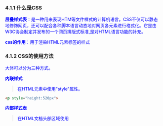 ### 4.1.1 什么是CSS

**层叠样式表**：是一种用来表现HTM等文件样式的计算机语言。CSS不仅可以静态地修饰网页，还可以配合各种脚本语言动态地对网页各元素进行格式化。它是由W3C协会制定并发布的一个网页排版式标准,是对HTML语言功能的补充。

**css的作用**：用于渲染HTML元素标签的样式

### 4.1.2 CSS的使用方法

大体可以分为三种方式。

**内联样式**
> 在HTML元素中使用"style"属性。


```html
<p style="height:520px">
```

**内部样式表**
> 在HTML文档头部<head>区域使用<style>标签


```html
<style type="text/css">

</style>
```

**外部引用**
> 使用外部css文件

```html
<link rel="stylesheet" href="style.css">
```

注意：最好的方式是通过外部引用css文件。这样代码不太乱，增强代码的可读性。

### 4.1.3 CSS的基本语法

下面介绍几个基础的css语法

字体

```html
font-family:字体。
color:字体颜色。
font-size:字体大小。
text-align:文字对齐。 text-align:center;取代了旧标签 <center> 。
```
文本

```html
text-decoration:格式。
取值:underline:下划线。
删除线:line-through删除线。
上划线:overline.
什么都没有:none.
快捷键:
td text-decoration:none;
tdu text-decoration:underline;
tdl text-decoration:line-through;
```

 
 颜色

```html
1.color:red;英文单词，但是英文单词具有局限性。并不是所有的颜色都能用单词表示。
2.color:rgb(255,0,0);rgb:三原色。红绿蓝三种颜色。r(red),g(green),b(blue)取值在(0-255)值越大发光越亮。
rgb(255,255,255)白色。rgb(0,0,0)黑色。
在开发中不经常用黑色。一般用灰色。让三个值都一样就是灰色。而且如果这三个值越小那么就越偏黑色
越大就越偏白色。
3.color:rgba(255,0,0,1);  css3中才存在的。a代表透明度。取值为(0-1)值越小就越透明。
4.color:#FF0000;十六进制表示颜色。FF表示r,EE表示g 00表示b
5.color:#f00;
```

### 4.1.4 CSS选择器

**标签选择器**(必须掌握)
> 根据指定的标签名称找到对应的标签，然后设置相对应的属性。


```css
p{color:blue}
```

**id选择器**(必须掌握)
> 根据指定的id名称找到对应的标签，然后设置相对应的属性。


```css
#swap{color:red}
```

 **class选择器**(必须掌握)
> 根据指定的类名称找到对应的标签，然后设置相对应的属性。类选择器可以添加多个属性名。


```css
.swap{color:red}
```

```html
- id和class的区别:
  id相当于人的身份证不可以重复。
  class相当于人的名称可以重复。
  一个HTML标签只能绑定一个id名称
  一个HTML标签只能绑定多个class名称
  在企业开发中，id选择器是给js使用的，一般不用id选择器设置样式。
```
后代选择器

```html
div p{}
```
   先找到第一个标签，再找他的后代标签:(后代指的他的所有的后代，后代可以无限延深)

子元素选择器

```html
div>p>ul>li
```
   子元素选择器只能选择儿子，不能选择孙子，或其他的。
   子元素选择器不仅仅可以使用标签名称，还可以使用其他的类选择器。
   子元素选择器可以通过>一直延续下去。

交集选择器

```html
.aaa.bbb{}
```
   选择器和选择器直接没有任何的链接符号。
   选择器可以使用标签名称/id名称/class名称。
   交集选择器在企业开发中仅仅作为了解。

并集选择器:

```html
.aaa,.bbb{}
```

   可以简化代码。
   选择器可以使用标签名称/id名称/class名称。

通配符选择器

```html
*{}
```
   给当前页面全部标签修改属性。

nth-child()选择器

当你遇到了好几个段落，可以通过nth-child()选择器来进行选择

```css
<html lang="en">
<head>
    <style>
        p:nth-child(1){
            color: aqua
        }
        p:nth-child(2){
            color: red
        }
    </style>
</head>
<body>
    <p>这是第一个段落。</p>
    <p>这是第二个段落。</p>
    <p>这是第三个段落。</p>
    <p>这是第四个段落。</p>
</body>
</html>
```

![image.png](https://cdn.nlark.com/yuque/0/2019/png/194309/1567307629888-374b7a6e-801d-43a1-b28b-56d169f4877f.png#align=left&display=inline&height=167&name=image.png&originHeight=209&originWidth=475&size=10270&status=done&width=380)
### 4.1.5 CSS三大特性

**继承性**
**
   1.并不是所有的属性都可以继承。
       只有以color/font-/text-/line开头的属性才可以继承。
   2.在css的继承中不仅仅是儿子可以继承，只要是他的后代，都可以继承。
   3.a标签文字的颜色和下划线是不能继承的。
   4.h标签的文字大小是不能继承的。

**层叠性**

   css处理冲突的一种能力。
   并不是后面的属性覆盖前面的属性。

**优先级**

   1.如果是间接选中。
     ul{color:red;}
     li{color:blue;}
     谁离的近就听谁的。就听li的，不听ul的。
   2.是否是是相同选择器:
     p{color:red;}
     p{color:blue;}
     谁写在后面，听谁的。
   3.不同选择器
     id>class>标签>通配符>继承>浏览器默认。

** !important**
> 优先级的提升，提升为最高。

   
    p{color:green !important}
    只能用作直接选中的标签，就是用在继承中是不起作用的。

**权重问题**

   当多个选择器混合在一起使用是，我们可以通过计算权重来判断谁的优先级最高。
   权重计算规则:首先计算选择器中有多少个id，id多的选择器优先级最高。如果id的数量一样
   就看class，依次类推。
   权重一样，谁在后面听谁的。

**Z-index**

z-index属性：默认情况下所以的元素都有一个默认的z-index属性，取值是0，z-index属性的作用是专门控制定位流元素的覆盖关系的。
1.默认情况下定位流的元素会盖住标准流的元素
2.默认情况下定位流的元素后面编写的会盖住前面编写的
3.如果定位流的元素设置了z-index属性，那么谁的z-index属性比较大，谁就显示在上面
4.从父现象，如果两个元素的父元素都没有设置z-index属性，那么谁的z-index属性比较大谁就显示在上面。如果两个元素的父元素都设置了z-index属性，那么子元素的z-index属性就会失效，也就是说谁的父元素的z-index属性比较大谁就会显示在上面

### 4.1.6 CSS显示模式

我们知道在HTML中，将所有标签分为两类，分别是容器级的和文本级的。在css中，将所有标签分为两类，分别是块级元素和行内元素，块级元素，文本标签出了P标签，其他都是行内元素，p标签是块级元素。

块级元素和行内元素的区别：（1）块级元素独占一行，如果没有设置宽度，那么默认和父元素一样宽，如果设置了宽高，那就按设置的来显示。（2）行内元素不独占一行，如果没有设置宽度，那么默认宽度和内容一样宽，并且行内元素不可以设置宽度和高度。

现在有个需求是：不独占一行，但是呢却可以设置宽度和高度，为之奈何？那就是行内块级元素，比如img标签就是行内块级元素，它即可以不独占一行，又可以设置宽度和高度。故css将标签分为三类：块级元素、行内元素、行内块级元素。

### 4.1.7 标准流

**什么是标准流**
**
标准流属于可以称之为文档流，文档流指的是元素排版布局过程中，元素会默认自动从左往右，从上往下的流式排列方式。并最终窗体自上而下分成一行行，并在每行中从左至右的顺序排放元素。

**标准文档流等级**
**
1.块级元素：霸占一行，不能与其他任何元素并列，可以设置宽、高。
2.行内元素：与其他元素并排，不能设置宽、高。默认的宽度就是文字的宽度。

**标准流中的两种排版方式**
**
1.垂直排版：如果元素是块级元素，那么就会水平排版
2.水平排版：如果元素是行内元素或者是行内块级元素，那么就会水平排版

### 4.1.8 浮动流

css的浮动，会使元素向左或向右移动，其周围的元素也会重新排列，float，往往是用于图像，但是在布局是也一样有用。

**浮动流排版方式**
**
1.浮动流是一种"半脱离标准流"的排版方式
2.浮动流只有一种排版方式, 就是水平排版。它只能设置某个元素左对齐或者右对齐

**浮动流排版注意点**
**
1.浮动流中没有居中对齐, 也就是没有center这个取值
2.在浮动流中是不可以使用margin: 0 auto

**浮动流排版特点**
**
1.在浮动流中是不区分块级元素/行内元素/行内块级元素的
2.无论是块级元素/行内元素/行内块级元素都可以水平排版
3.在浮动流中无论是块级元素/行内元素/行内块级元素都可以设置宽高
综上所述, 浮动流中的元素和标准流中的行内块级元素很像

元素之间的浮动
```css
float:right;元素右浮动
```

**清除浮动**
**
使用clear属性来避免浮动后的元素进行重新排列。

```css
.swap{
	clear:both;
}
```

### 4.1.9 定位流
#### 4.1.9.1 相对定位

```css
position:relative;<!-- 相对定位 -->
```

相对定位：让元素相对于自己原来的位置，进行位置调整。
我通过一个小例子来简单讲解下相对定位。
下面我们有三个盒子，分别用三个不同的颜色区别开来

```css
.box1{
  background-color:red;
  height: 50px;
  width: 50px;
}
.box2{
  background-color:green;
  height: 50px;
  width: 50px;
}
.box3{
  background-color:blue;
  height: 50px;
  width: 50px;
}
```

下面我们在box2中添加如下代码

```css
.box1{
  background-color:red;
  height: 50px;
  width: 50px;
}
.box2{
  position:relative;***
  top:20px;***
  left:20px;***
  background-color:green;
  height: 50px;
  width: 50px;
}
.box3{
  background-color:blue;
  height: 50px;
  width: 50px;
}
```

可以发现，通过相对定位，box2距离原来的位置，向右向下移动了20px。（距离顶部和左边20px）

![image.png](https://cdn.nlark.com/yuque/0/2019/png/194309/1567218617473-1ef9dbfb-8510-44d8-a602-0c64c9f9b86d.png#align=left&display=inline&height=150&name=image.png&originHeight=188&originWidth=208&size=1419&status=done&width=166.4)                                   ![image.png](https://cdn.nlark.com/yuque/0/2019/png/194309/1567218745595-035d56a4-4b6e-49a5-8848-4fb0bf8c8691.png#align=left&display=inline&height=150&name=image.png&originHeight=188&originWidth=338&size=1968&status=done&width=270.4)

注意：1.不脱离标准流，会继续在标准流中占用一份空间
2.配合 `top` `left` `bottom` `right` 使用
3.在相对定位中同一个方向上面定位属性只能使用一个，即使用 `left` 了就不要使用 `right` 了
4.由于相对定位不脱离标准流，并且相对定位的元素会占用标准流的位置，所以当为相对定位的元素设置margin/padding等属性的适合会影响到标准流的布局。
举个例子，虽然box2相对于原来的位置是移动了。但是box2在标准流的位置还是红线部分。所以当进行box3的定位的时候，box3是相对于红线部分进行定位。当我们添加如下代码的时候

```css
.box1{
  background-color:red;
  height: 50px;
  width: 50px;
}
.box2{
  position:relative;
  top: 20px;
  left:20px;
  background-color:green;
  height: 50px;
  width: 50px;
}
.box3{
  margin-top: 20px;***
  background-color:blue;
  height: 50px;
  width: 50px;
}
```

![image.png](https://cdn.nlark.com/yuque/0/2019/png/194309/1567219816693-44d7e34c-66f4-4826-8b25-10ec298af381.png#align=left&display=inline&height=150&name=image.png&originHeight=188&originWidth=340&size=2080&status=done&width=272)![image.png](https://cdn.nlark.com/yuque/0/2019/png/194309/1567220082348-abd2ad03-f255-4414-aa80-b05943a3beb7.png#align=left&display=inline&height=170&name=image.png&originHeight=212&originWidth=377&size=2539&status=done&width=301.6)


5.应用场景：1）对元素进行微调

```css
input {
  width: 100px;
  height: 50px;
}
img {
  height: 50px;
  width: 50px;
}
```

```css
input {
  width: 100px;
  height: 50px;
}
img {
  position:relative;***
  top:20px;***
  height: 50px;
  width: 50px;
}
```
![image.png](https://cdn.nlark.com/yuque/0/2019/png/194309/1567221026176-a56f84af-924f-46a2-bb2d-bbd21d28a1bf.png#align=left&display=inline&height=97&name=image.png&originHeight=121&originWidth=300&size=5239&status=done&width=240)              ![image.png](https://cdn.nlark.com/yuque/0/2019/png/194309/1567221102629-61ec4f8c-de74-4cc9-b606-551224d80d2d.png#align=left&display=inline&height=95&name=image.png&originHeight=119&originWidth=312&size=5225&status=done&width=249.6)
 2）配合绝对定位（下面讲解）

#### 4.1.9.2 绝对定位

```css
position: absolute;<!-- 绝对定位 -->
```

绝对定位：绝对定位的元素相对于已经定位的父元素，进行位置的定位。如果父元素没有被定位，那么绝对定位的元素相对于 `<body>` 
下面我们有三个盒子，分别用三个不同的颜色区别开来

```css
*{
  margin: 0;
  padding: 0;
}
div{
  width: 50px;
  height: 50px;
}
.box1{
  background-color:blue;
}
.box2{
  background-color:green;
}
.box3{
  background-color:red;
}
```

我们在box2中添加如下代码

```css
*{
  margin: 0;
  padding: 0;
}
div{
  width: 50px;
  height: 50px;
}
.box1{
  background-color:blue;
}
.box2{
  position: absolute;***
  left:20px;
  background-color:green;
}
.box3{
  background-color:red;
}
```


![image.png](https://cdn.nlark.com/yuque/0/2019/png/194309/1567230483728-4beec294-c73b-49fb-8d85-9455c77fd1bb.png#align=left&display=inline&height=151&name=image.png&originHeight=189&originWidth=371&size=1934&status=done&width=296.8)        ![image.png](https://cdn.nlark.com/yuque/0/2019/png/194309/1567230756653-7aa8b72c-f1b1-4b93-b64a-c40ff460182b.png#align=left&display=inline&height=158&name=image.png&originHeight=198&originWidth=348&size=2052&status=done&width=278.4)

我们可以看到，下面的红色的box3被遮挡了一部分，这是因为绝对定位脱离了标准流，相当于box2在原来的标准上面被抹去了，重新定义的box2
注意：1.绝对定位脱离标准流
2.绝对定位不区分块级元素/行内元素/行内块级元素
例如

```css
span{
  width: 100px;
  height: 100px;
  background-color: rgb(14, 113, 226);
}
```

![image.png](https://cdn.nlark.com/yuque/0/2019/png/194309/1567231111664-bac9ab48-19ce-4b89-930a-45a834475b8d.png#align=left&display=inline&height=225&name=image.png&originHeight=281&originWidth=532&size=5563&status=done&width=425.6)

```css
span{
  position: absolute;
  width: 100px;
  height: 100px;
  background-color: rgb(14, 113, 226);
}
```

![image.png](https://cdn.nlark.com/yuque/0/2019/png/194309/1567231244057-314c1f38-a057-4572-b7ec-3753351a6585.png#align=left&display=inline&height=202&name=image.png&originHeight=252&originWidth=471&size=5047&status=done&width=376.8)

3.如果一个绝对定位的元素有祖先元素，并且祖先元素也是定位流，那么这个绝对定位的元素就会以定位流的那个祖先元素作为参考点
4.只要是这个绝对定位元素的祖先元素都可以，定位流中只有在静态定位中不行
5.如果一个绝对定位的元素是以 `body` 作为参考点，那么其实是以网页首屏的宽度和高度作为参考点，而不是以整个网页的高度和宽度作为参考的。

```css
.box1{
  position: absolute;
  right: 0;
  bottom: 0;
  width: 50px;
  height: 50px;
  background-color: red;
}
.box2{
  width: 2000px;
  height: 100px;
  background-color: green;
}
.box3{
  width: 100px;
  height: 2000px;
  background-color: blue;
}
```
![image.png](https://cdn.nlark.com/yuque/0/2019/png/194309/1567232383257-5c4f8b35-bb25-4fad-af9d-24d361d2ae9f.png#align=left&display=inline&height=662&name=image.png&originHeight=828&originWidth=1534&size=31693&status=done&width=1227.2)

#### 4.1.9.3 固定定位

```css
position: fixed;<!-- 固定定位 -->
```

下面我们有三个盒子，分别用三个不同的颜色区别开来

```css
.box1{
  height: 50px;
  width: 50px;
  background-color: red;
}
.box2{
  position: fixed;
  height: 50px;
  width: 50px;
  background-color: blue;
}
.box3{
  height: 2000px;
  width: 50px;
  background-color: rgb(0, 255, 170);
}
```

随着滚动条的滚动，box2一直没有动。

![image.png](https://cdn.nlark.com/yuque/0/2019/png/194309/1567233159597-f84b1eef-a2d7-444f-9a56-cbb0368b8dc3.png#align=left&display=inline&height=176&name=image.png&originHeight=220&originWidth=402&size=2372&status=done&width=321.6)![image.png](https://cdn.nlark.com/yuque/0/2019/png/194309/1567233201545-02dbe58c-7c88-4936-a8eb-3aebd4aaaaef.png#align=left&display=inline&height=175&name=image.png&originHeight=219&originWidth=400&size=2283&status=done&width=320)

固定定位：可以让某个元素不随着滚动条的滚动而滚动
注意：1.固定定位的元素是脱离标准流的，不会占用标准流中的空间
2.绝对定位不区分块级元素/行内元素/行内块级元素
3.IE6不支持固定定位

#### 4.1.9.4 静态定位

```css
position:static;<!-- 静态定位 -->
```

静态定位：HTML 元素的默认值，即没有定位，遵循正常的文档流对象。
静态定位的元素不会受到 `top` ` bottom` `left` `right` 影响。

```css
input {
  width: 100px;
  height: 50px;
}
img {
  position: static;***
  top: 20px;//top值为多少对静态定位没有影响
  height: 50px;
  width: 50px;
}
```

![image.png](https://cdn.nlark.com/yuque/0/2019/png/194309/1567226609733-e3024058-77f5-4065-a063-3e46796ec8fd.png#align=left&display=inline&height=95&name=image.png&originHeight=119&originWidth=339&size=5373&status=done&width=271.2)


### 4.1.10 过渡模块

#### 4.1.10.1 a标签的伪类选择器

1.a标签存在一定的状态

- 默认状态：从来没有被访问过，默认蓝色
- 被访问过的状态，默认紫色
- 鼠标长按状态，默认红色
- 鼠标悬停状态，默认无改变

2.什么是a标签的伪类选择器
a标签的伪类选择器是专门用来修改a标签不同状态的样式

3.a标签伪类选择器格式

```css
a:link 修改从未被访问过状态下的样式
a:visited 修改被访问过状态下的样式
a:active 修改鼠标长按状态下的样式
a:hover 修改鼠标悬停状态下的样式
```

4.a标签伪类选择器使用样例

```html
<html lang="en">
<head>
    <title>a连接的伪类选择器</title>
    <style>
        a:hover{
            color:aqua
        }
    </style>
</head>
<body>
    <a href="www.baidu.com">百度一下</a>
</body>
</html>
```

   悬停前                 悬停后

![图片.png](https://cdn.nlark.com/yuque/0/2019/png/194309/1567303871436-9ed365d1-960f-47c4-88a4-8cc250129548.png#align=left&display=inline&height=50&name=%E5%9B%BE%E7%89%87.png&originHeight=62&originWidth=137&size=570&status=done&width=109.6) ![图片.png](https://cdn.nlark.com/yuque/0/2019/png/194309/1567303897244-47960691-861d-45bd-8fc5-a555cde0ce4a.png#align=left&display=inline&height=51&name=%E5%9B%BE%E7%89%87.png&originHeight=64&originWidth=146&size=529&status=done&width=116.8)
注意点：1.可以单独的出现，也可以一起出现

2.a标签的伪类选择器如果一起出现，需要按照严格的书写顺序，默认状态（link）>访问过状态（visited）>鼠标悬停状态（hover）>鼠标长按状态（active）如果顺序颠倒，会导致效果失效。hover必须位于link和visited之后。否则效果无效。

3.如果默认状态的样式和被访问过状态样式一样，可以缩写。

```css
a:link {
	color:red;
}
a:visited{
	color:red;
}
上面可以简化为
a {
	color:red;
}
```

#### 4.1.10.2 过渡模块

上面我们已经学习过a标签的伪类选择器，那么其他标签也是能使用伪类选择器的。下面我们通过一个小例子简单演示一下

```html
<html lang="en">
<head>
    <title>过渡模块</title>
    <style>
        *{
            margin: 0;
            padding: 0;
        }
        div{
            width: 100px;
            height: 50px;
            background-color: red;
        }
        div:hover{
            width: 300px;
            height: 50px;
            background-color: red;
        }
    </style>
</head>
<body>
    <div></div>
</body>
</html>
```

鼠标悬停前

![image.png](https://cdn.nlark.com/yuque/0/2019/png/194309/1567305010576-3e735640-bd3a-414d-ba01-ae0cc99e5ab8.png#align=left&display=inline&height=47&name=image.png&originHeight=59&originWidth=125&size=283&status=done&width=100)

鼠标悬停后

![image.png](https://cdn.nlark.com/yuque/0/2019/png/194309/1567305036764-f89f705f-6c88-4875-a9a6-bc81c0f3c82b.png#align=left&display=inline&height=52&name=image.png&originHeight=65&originWidth=374&size=698&status=done&width=299.2)

但是这样的话存在一个问题，就是鼠标悬停到div上面以后，div的宽度立马从100变成了300，没有丝毫的平滑的感觉，接下来我们做一个过渡的效果

```html
/*告诉系统哪个属性需要执行过度效果*/
transition-property: width,background-color;
/*过度效果持续时长*/
transition-duration: 5s;
/*过渡运行速度*/
transtion-timing-function:linear;
/*延迟2秒再执行过度效果*/
transition-delay: 2s
```

运行速度取值表

| 值 | 描述 |
| :--- | :--- |
| linear | 规定以相同速度开始至结束的过渡效果（等于 cubic-bezier(0,0,1,1)）。 |
| ease | 规定慢速开始，然后变快，然后慢速结束的过渡效果（cubic-bezier(0.25,0.1,0.25,1)）。 |
| ease-in | 规定以慢速开始的过渡效果（等于 cubic-bezier(0.42,0,1,1)）。 |
| ease-out | 规定以慢速结束的过渡效果（等于 cubic-bezier(0,0,0.58,1)）。 |
| ease-in-out | 规定以慢速开始和结束的过渡效果（等于 cubic-bezier(0.42,0,0.58,1)）。 |
| cubic-bezier(_n_,_n_,_n_,_n_) | 在 cubic-bezier 函数中定义自己的值。可能的值是 0 至 1 之间的数值。 |


过渡属性连写：

```css
transition:过渡属性 过渡时长 运行速度 延迟时间
 /*transition: width 5s linear 0s;*/
```


过渡连写注意点：1.和分开写一样，如果想给多个属性添加过渡效果，也是可以用逗号隔开。
2.连写时可以省略后面两个参数，因为只要编写了前面的两个参数就已经满足了过渡的三要素。

编写过渡模块的套路

1.先不要管过渡，先编写基本界面
2.修改我们任务需要修改的属性
3.再回过头去给被修改属性的那个元素添加过渡即可

### 4.1.11 Flex布局


在传统的方式中，我们通常会设置盒模型的 display、position、float 等属性来进行布局，对于一些特殊布局运用起来不是很方便，比如垂直居中水平居中，如果运用了浮动特性的话，就需要清除浮动，不但比较麻烦，一不小心还会出现意料之外的布局，最后呈现的结果往往不尽人意。

Flexbox（全称 Flexible Box）布局，也叫 Flex 布局，意为“弹性布局”“伸缩布局”，顾名思义，Flex 布局中的元素具有可伸缩性，是的，通过设置父元素的 display 属性为 `display: flex | inline-flex;` 其子元素便有了伸缩性，即使在子元素的宽高不确定的情况下，也能通过设置相关 css 属性来决定子元素的对齐方式、所占比例和空间分布。
指定任何一个盒子为Flex布局

```css
.box {
	display:flex;
}
```

行内元素使用Flex布局

```css
.box {
	display:inline-flex;
}
```

#### 4.1.11.1 一些概念

下面我们通过了解flex的概念进一步去理解flex

![1542896341060-89f557f2-6905-48c6-bf07-81a5f7a1adb0.png](https://cdn.nlark.com/yuque/0/2019/png/194309/1568702709737-502ffb24-94bb-4bae-b7ec-28efdf1b01b5.png#align=left&display=inline&height=324&name=1542896341060-89f557f2-6905-48c6-bf07-81a5f7a1adb0.png&originHeight=324&originWidth=552&size=41141&status=done&width=552)
                                               （图片来自网络）

上图便是一个 Flex 布局的大致架构了，图中的囊括概念有几点：

- Flex 布局是一整个模块，其中父元素称为 flex container，意为容器；子元素称为 flex item，意为项目；
- Flex 布局中有两条看不见的轴线：主轴（main axis）和交叉轴（cross axis）。默认的主轴是平行的，交叉轴是垂直于主轴的；
- 主轴的开始位置叫 main start，结束位置叫 main end；交叉轴的开始位置叫 cross start，结束位置叫 cross end；
- 子元素在主轴方向上的大小称为 main size，在交叉轴方向上的大小称为 cross size。

在上面的相关概念中，比较重要的是主轴、交叉轴，和它们的开始位置、结束位置。子元素在父元素中会沿着主轴从 main start 到 main end 排列，沿着交叉轴从 cross start 到 cross end 排列。在常规的布局中，浏览器是从左到右排列，挤不下了就换行，在这种情况下，主轴是水平方向，交叉轴是垂直方向，主轴是从左到右，交叉轴是从上到下。

在 Flex 布局中，默认的主轴方向也是水平的，交叉轴是垂直的，通过改变  `flex-direction` 和 `flex-wrap` 的属性值可以分别改变两个轴的方向和它们的开始位置、起始位置，这就让布局更加灵活多变了。

了解完 Flex 布局相关的抽象概念，接下来我们来看看有关 Flex 布局的属性部分，这里分为两部分介绍，一是作用于父元素（容器）的，二是作用于子元素（项目）的。

#### 4.1.11.2 容器属性

**flex-direction**
> 定义主轴方向，即项目的排列方向


```html
<div class="container">
    <div class="item">1</div>
    <div class="item">2</div>
    <div class="item">3</div>
    <div class="item">4</div>
</div>
```
```css
.container {
    flex-direction: row | row-reverse | column | column-reverse;
}
```

- row（默认值）：主轴在水平方向，起点在左侧，也就是我们常见的从左到右；
- row-reverse：主轴在水平方向，起点在右侧；
- column：主轴在垂直方向，起点在上沿；
- column-reverse: 主轴在垂直方向，起点在下沿。

![](https://cdn.nlark.com/yuque/0/2018/png/199663/1543373286494-97561c2b-b7ea-430b-8acd-0d07ae6b8920.png#align=left&display=inline&height=89&originHeight=216&originWidth=1090&status=done&width=450)
（flex-direction 为 row）


![](https://cdn.nlark.com/yuque/0/2018/png/199663/1543373420639-a8219196-de22-4378-bf88-f1ba9cfbdcc3.png#align=left&display=inline&height=89&originHeight=216&originWidth=1090&status=done&width=450)
（flex-direction 为 row-reverse）


![](https://cdn.nlark.com/yuque/0/2018/png/199663/1543373536749-6724b195-03f2-4330-a2e3-31612a480fe7.png#align=left&display=inline&height=356&originHeight=864&originWidth=1092&status=done&width=450)
（flex-direction 为 column）


![](https://cdn.nlark.com/yuque/0/2018/png/199663/1543373594472-d4733be8-285f-4452-a30c-4e4bacd27315.png#align=left&display=inline&height=357&originHeight=864&originWidth=1088&status=done&width=450)
（flex-direction 为 column-reverse）


**flex-wrap**
**
默认情况下，项目是排成一行显示的，flex-wrap 用来定义当一行放不下时，项目如何换行。

```css
.container {
    flex-wrap: nowrap | wrap | wrap-reverse;
}
```

假设此时主轴是从左到右的水平方向：

- nowrap（默认）：不换行；
- wrap：换行，第一行在上面；
- wrap-reverse：换行，第一行在下面。

![](https://cdn.nlark.com/yuque/0/2018/png/199663/1543373755165-d771966b-ee52-4c75-8db3-65fd2fd7c1d0.png#align=left&display=inline&height=88&originHeight=214&originWidth=1090&status=done&width=450)
（默认情况，flex-wrap 为 nowrap，不换行，即使设置了项目的宽度，项目也会根据屏幕的大小被压缩）

![](https://cdn.nlark.com/yuque/0/2018/png/199663/1543375750858-e77c117d-c71e-4233-b8da-c7cf3ecbd09d.png#align=left&display=inline&height=191&originHeight=434&originWidth=1022&status=done&width=450)
（flex-wrap 为 wrap）

![](https://cdn.nlark.com/yuque/0/2018/png/199663/1543375789385-e5231a20-6d43-4e02-b91a-a453242ccadd.png#align=left&display=inline&height=191&originHeight=434&originWidth=1022&status=done&width=450)
（flex-wrap 为 wrap-reverse）

将 flex-wrap 设置为 wrap-reverse 可以看做是调换了交叉轴的开始位置（cross start）和结束位置（cross end）。


**flex-flow**

flex-flow 是 flex-direction 和 flex-wrap 的简写，默认值是 row no-wrap。

```css
.container {
    flex-flow: <flex-direction> || <flex-wrap>;
}
```

**justify-content**

justify-content 定义了项目在主轴上的对齐方式。

```css
.container {
    justify-content: flex-start | flex-end | center | space-between | space-around;
}
```

- flex-start（默认）：与主轴的起点对齐；
- flex-end：与主轴的终点对齐；
- center：项目居中；
- space-between：两端对齐，项目之间的距离都相等；
- space-around：每个项目的两侧间隔相等，所以项目与项目之间的间隔是项目与边框之间间隔的两倍。

假设此时主轴是从左到右的水平方向，下面给出了不同属性值的效果图。

![](https://cdn.nlark.com/yuque/0/2018/png/199663/1542960779643-ec7a0051-565c-455e-b787-234f9fc2840d.png#align=left&display=inline&height=86&originHeight=216&originWidth=1126&status=done&width=450)
（justify-content 为 flex-start）


![](https://cdn.nlark.com/yuque/0/2018/png/199663/1542960596421-cb3abd60-a88f-4196-b246-d5179c6d9f6b.png#align=left&display=inline&height=85&originHeight=214&originWidth=1128&status=done&width=450)
（justify-content 为 flex-end）


![](https://cdn.nlark.com/yuque/0/2018/png/199663/1542960697106-d12a9643-68d5-47b9-9547-3948e8600c12.png#align=left&display=inline&height=86&originHeight=214&originWidth=1124&status=done&width=450)
（justify-content 为 center）


![](https://cdn.nlark.com/yuque/0/2018/png/199663/1542960834327-5f1a516f-de69-4f0e-b0e0-038aa4f958a8.png#align=left&display=inline&height=86&originHeight=214&originWidth=1126&status=done&width=450)
（justify-content 为 space-between）


![](https://cdn.nlark.com/yuque/0/2018/png/199663/1542960936141-9565287f-3efd-47e4-a76b-3aa3c5a313b7.png#align=left&display=inline&height=86&originHeight=216&originWidth=1126&status=done&width=450)
（justify-content 为 space-around）


**align-items**

align-items 定义了项目在交叉轴上如何对齐。

```html
.container {
    align-items: flex-start | flex-end | center | baseline | stretch;
}
```

- flex-start：与交叉轴的起点对齐；
- flex-end：与交叉轴的终点对齐；
- center：居中对齐；
- baseline：项目第一行文字的基线对齐；
- stretch（默认值）：如果项目未设置高度或者为 auto，项目将占满整个容器的高度。

假设交叉轴是从上到下的垂直方向，下面给出了不同属性值的效果图。

![](https://cdn.nlark.com/yuque/0/2018/png/199663/1542967996970-07c8aec3-f794-423f-9c92-b10f9687d234.png#align=left&display=inline&height=167&originHeight=418&originWidth=1126&status=done&width=450)
（align-items 为 flex-start）


![](https://cdn.nlark.com/yuque/0/2018/png/199663/1542968183016-8c6ebe68-e6f5-4209-845c-3c8f36771d83.png#align=left&display=inline&height=165&originHeight=414&originWidth=1126&status=done&width=450)
（align-items 为 flex-end）


![](https://cdn.nlark.com/yuque/0/2018/png/199663/1542968239022-3760da71-29b7-4757-9297-591f311f5fd1.png#align=left&display=inline&height=167&originHeight=418&originWidth=1128&status=done&width=450)
（align-items 为 center）


![](https://cdn.nlark.com/yuque/0/2018/png/199663/1542967161754-8202543f-949e-4f35-9054-79a3473a4178.png#align=left&display=inline&height=166&originHeight=416&originWidth=1126&status=done&width=450)
（align-items 为 baseline）


![](https://cdn.nlark.com/yuque/0/2018/png/199663/1542968524410-b3a5001f-e02b-48e7-a297-1f2391fb0812.png#align=left&display=inline&height=167&originHeight=418&originWidth=1126&status=done&width=450)
（align-items 为 stretch）


**align-content**

align-content 定义了多根轴线的对齐方式，若此时主轴在水平方向，交叉轴在垂直方向，align-content 就可以理解为多行在垂直方向的对齐方式。项目排列只有一行时，该属性不起作用。

```css
.container {
    align-content: flex-start | flex-end | center | space-between | space-around | stretch;
}
```

- flex-start：与交叉轴的起点对齐；
- flex-end： 与交叉轴的终点对齐；
- center：居中对齐；
- space-between：与交叉轴两端对齐，轴线之间的距离相等；
- space-around：每根轴线两侧的间隔都相等，所以轴线与轴线之间的间隔是轴线与边框之间间隔的两倍；
- stretch（默认值）：如果项目未设置高度或者为 auto，项目将占满整个容器的高度。

![](https://cdn.nlark.com/yuque/0/2018/png/199663/1543073620720-e08de47d-6052-419a-8f7b-7d6b929f7531.png#align=left&display=inline&height=352&originHeight=800&originWidth=1022&status=done&width=450)
（align-content 为 flex-start）


![](https://cdn.nlark.com/yuque/0/2018/png/199663/1543073660448-eece6c2b-f2a3-4908-8ebc-253805ee91c6.png#align=left&display=inline&height=353&originHeight=802&originWidth=1022&status=done&width=450)
（align-contet 为 flex-end）


![](https://cdn.nlark.com/yuque/0/2018/png/199663/1543073567989-2555fbc5-6683-42cb-9396-be5cc4ad7a81.png#align=left&display=inline&height=352&originHeight=800&originWidth=1024&status=done&width=450)
（align-content 为 center）


![](https://cdn.nlark.com/yuque/0/2018/png/199663/1543073493812-8f402b4c-cb45-4de2-83f1-1e6af22dfaed.png#align=left&display=inline&height=353&originHeight=802&originWidth=1022&status=done&width=450)
（align-content 为 space-between）


![](https://cdn.nlark.com/yuque/0/2018/png/199663/1543073713850-45e4df08-53a3-4c41-b4ea-8159b91952c9.png#align=left&display=inline&height=354&originHeight=804&originWidth=1022&status=done&width=450)
（align-content 为 space-around）


![](https://cdn.nlark.com/yuque/0/2018/png/199663/1543074213853-b645c59d-5462-4b02-b97a-85e76e1997e0.png#align=left&display=inline&height=353&originHeight=800&originWidth=1020&status=done&width=450)
（align-content 为 stretch）


Flex 布局是当下流行的布局方式，相对于传统的布局来说，Flex 布局更灵活，易懂，能解决很多复杂场景。但是它也有缺点，由于历史原因，W3C 对该属性值做了多次修订，导致了多种写法，再加上是后起之秀，所以浏览器的兼容性没有传统布局的好，但是没关系，这些都在慢慢完善，任何事物的发展都是推陈出新的。

### 4.1.12 常见的CSS**居中问题**

网页为了布局美观，居中是必不可少的，html 元素当前的状态不同，就需要运用不同的方式去解决居中问题。我们说的居中，都是子元素相对于父元素的居中。
1.使用text-align:center
该方法可以让子元素水平居中，但只对图片、按钮、文字等行内元素起作用。
```html
<div class="container">
    <div class="item"></div>
</div>
```
```css
.container {
    text-align: center;
}
```
2.设置 margin 为 auto

适用于块级元素，其实就是把要居中的子元素的 margin-left、margin-right 都设置为 auto，该方法能让子元素水平居中，但是对浮动元素和绝对定位的元素无效。

使用这个方法子元素的宽度需要确定，如果不设置子元素的宽度，默认是父元素的 100%，将不会起作用了。

```css
.item {
    margin: auto;
}
```

3.设置 line-height 的值为父容器的高度

适用于只有一行文字的情况。

```css
.container {
    height: 100px;
    line-height: 100px;
}
```

4.绝对定位的居中

当子元素的宽高确定的时候，可以先设置 top、left 来使元素偏移至父容器的中间位置附近，再通过 margin 负值将元素“拉”至居中，此时 margin 值刚好是子元素本身宽高的一半。

```css
.container {
    width: 200px;
    height: 200px;
    position: relative;
}
.item {
    width: 100px;
    height: 100px;
    position: absolute;
    left: 50%;
    top: 50%;
    margin-left: -50px;
    margin-top: -50px;
}
```

当子元素的宽高不确定的时候，margin 值也就不能确定了，这个时候我们可以使用 transform 中的 2D 平移来达到同样的效果。

```css
.item {
    position: absolute;
    left: 50%;
    top: 50%;
    transform: translate(-50%, -50%);
}
```

5.使用 Flex 布局

这个方法我们在上一节 Flex 布局中已经接触过了。

```css
.container {
    display: flex;
    justify-content: center;
    align-items: center;
}
```